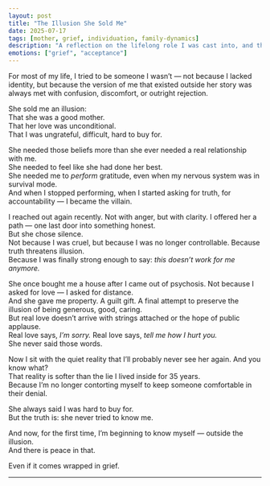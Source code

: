 ```yaml
---
layout: post
title: "The Illusion She Sold Me"
date: 2025-07-17
tags: [mother, grief, individuation, family-dynamics]
description: "A reflection on the lifelong role I was cast into, and the quiet strength of finally walking away from the script."
emotions: ["grief", "acceptance"]
---
```


For most of my life, I tried to be someone I wasn’t — not because I lacked identity, but because the version of me that existed outside her story was always met with confusion, discomfort, or outright rejection.

She sold me an illusion:  
That she was a good mother.  
That her love was unconditional.  
That I was ungrateful, difficult, hard to buy for.

She needed those beliefs more than she ever needed a real relationship with me.  
She needed to feel like she had done her best.  
She needed me to *perform* gratitude, even when my nervous system was in survival mode.  
And when I stopped performing, when I started asking for truth, for accountability — I became the villain.

I reached out again recently. Not with anger, but with clarity. I offered her a path — one last door into something honest.  
But she chose silence.  
Not because I was cruel, but because I was no longer controllable. Because truth threatens illusion.  
Because I was finally strong enough to say: *this doesn’t work for me anymore.*

She once bought me a house after I came out of psychosis. Not because I asked for love — I asked for distance.  
And she gave me property. A guilt gift. A final attempt to preserve the illusion of being generous, good, caring.  
But real love doesn’t arrive with strings attached or the hope of public applause.  
Real love says, *I’m sorry.* Real love says, *tell me how I hurt you.*  
She never said those words.

Now I sit with the quiet reality that I’ll probably never see her again. And you know what?  
That reality is softer than the lie I lived inside for 35 years.  
Because I’m no longer contorting myself to keep someone comfortable in their denial.

She always said I was hard to buy for.  
But the truth is: she never tried to know me.

And now, for the first time, I’m beginning to know myself — outside the illusion.  
And there is peace in that.

Even if it comes wrapped in grief.


---
